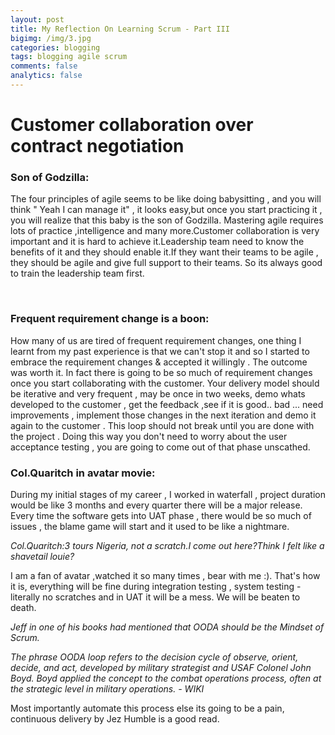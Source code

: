 ```yaml
---
layout: post
title: My Reflection On Learning Scrum - Part III
bigimg: /img/3.jpg
categories: blogging
tags: blogging agile scrum
comments: false
analytics: false
---
```


# Customer collaboration over contract negotiation


### Son of Godzilla:

The four principles of agile seems to be like doing babysitting , and you will think  " Yeah I can manage it" , it looks easy,but once you start practicing it , you will realize that this baby is the son of Godzilla. Mastering agile requires lots of practice ,intelligence and many more.Customer collaboration is very important and it is hard to achieve it.Leadership team need to know the benefits of it and they should enable it.If they want their teams to be agile , they should be agile and give full support to their teams. So its always good to train the leadership team first. 

<br>

### Frequent requirement change is a boon:

How many of us are tired of frequent requirement changes, one thing I learnt from my past experience is that we can't stop it and so I started to embrace the requirement changes & accepted it willingly . The outcome was worth it. In fact there is going to be so much of requirement changes once you start collaborating with the customer.
Your delivery model should be iterative and very frequent , may be once in two weeks, demo whats developed to the customer , get the feedback ,see if it is good.. bad ... need improvements , implement those changes in the next iteration and demo it again to the customer . This loop should not break until you are done with the project . Doing this way you don't need to worry about the user acceptance testing , you are going to come out of that phase unscathed.

### Col.Quaritch in avatar movie:

During my initial stages of my career , I worked in waterfall , project duration would be like 3 months and every quarter there will be a major release.
Every time the software gets into UAT phase , there would be so much of issues , the blame game will start and it used to be like a nightmare.

*Col.Quaritch:3 tours Nigeria, not a scratch.I come out here?Think I felt like a shavetail louie?*

I am a fan of avatar ,watched it so many times , bear with me :).           That's how it is, everything will be fine during integration testing , system testing -literally no scratches and in UAT it will be a mess. We will be beaten to death.

*Jeff in one of his books had mentioned  that OODA should be the Mindset of Scrum.*

*The phrase OODA loop refers to the decision cycle of observe, orient, decide, and act, developed by military strategist and USAF Colonel John Boyd. Boyd applied the concept to the combat operations process, often at the strategic level in military operations. - WIKI*

Most importantly automate this process else its going to be a pain, continuous delivery by Jez Humble is a good read.